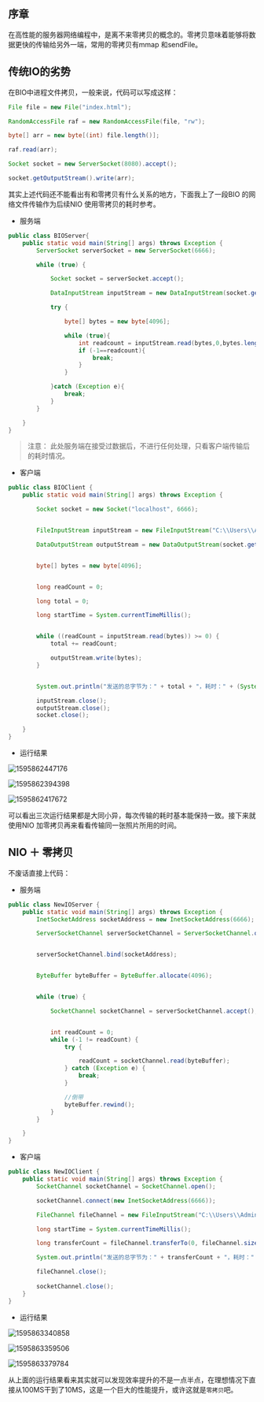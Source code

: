 ## 序章

在高性能的服务器网络编程中，是离不来零拷贝的概念的。零拷贝意味着能够将数据更快的传输给另外一端，常用的零拷贝有mmap 和sendFile。



## 传统IO的劣势

在BIO中进程文件拷贝，一般来说，代码可以写成这样：

~~~java
File file = new File("index.html");

RandomAccessFile raf = new RandomAccessFile(file, "rw");

byte[] arr = new byte[(int) file.length()];

raf.read(arr);

Socket socket = new ServerSocket(8080).accept();

socket.getOutputStream().write(arr);
~~~

其实上述代码还不能看出有和零拷贝有什么关系的地方，下面我上了一段BIO 的网络文件传输作为后续NIO 使用零拷贝的耗时参考。

+ 服务端

~~~java
public class BIOServer{
    public static void main(String[] args) throws Exception {
        ServerSocket serverSocket = new ServerSocket(6666);

        while (true) {

            Socket socket = serverSocket.accept();

            DataInputStream inputStream = new DataInputStream(socket.getInputStream());

            try {

                byte[] bytes = new byte[4096];

                while (true){
                    int readcount = inputStream.read(bytes,0,bytes.length);
                    if (-1==readcount){
                        break;
                    }
                }

            }catch (Exception e){
                break;
            }
        }

    }
}

~~~

> 注意： 此处服务端在接受过数据后，不进行任何处理，只看客户端传输后的耗时情况。



+ 客户端

~~~java
public class BIOClient {
    public static void main(String[] args) throws Exception {

        Socket socket = new Socket("localhost", 6666);


        FileInputStream inputStream = new FileInputStream("C:\\Users\\Administrator\\Desktop\\临时截图\\1.jpg");

        DataOutputStream outputStream = new DataOutputStream(socket.getOutputStream());


        byte[] bytes = new byte[4096];


        long readCount = 0;

        long total = 0;

        long startTime = System.currentTimeMillis();


        while ((readCount = inputStream.read(bytes)) >= 0) {
            total += readCount;

            outputStream.write(bytes);
        }


        System.out.println("发送的总字节为：" + total + "，耗时：" + (System.currentTimeMillis() - startTime));

        inputStream.close();
        outputStream.close();
        socket.close();

    }
}

~~~



+ 运行结果



![1595862447176](assets/1595862447176.png)

![1595862394398](assets/1595862394398.png)

![1595862417672](assets/1595862417672.png)





可以看出三次运行结果都是大同小异，每次传输的耗时基本能保持一致。接下来就使用NIO 加零拷贝再来看看传输同一张照片所用的时间。



## NIO ＋ 零拷贝

不废话直接上代码：



+ 服务端

~~~java
public class NewIOServer {
    public static void main(String[] args) throws Exception {
        InetSocketAddress socketAddress = new InetSocketAddress(6666);

        ServerSocketChannel serverSocketChannel = ServerSocketChannel.open();


        serverSocketChannel.bind(socketAddress);


        ByteBuffer byteBuffer = ByteBuffer.allocate(4096);


        while (true) {

            SocketChannel socketChannel = serverSocketChannel.accept();


            int readCount = 0;
            while (-1 != readCount) {
                try {

                    readCount = socketChannel.read(byteBuffer);
                } catch (Exception e) {
                    break;
                }

                //倒带
                byteBuffer.rewind();
            }
        }

    }
}
~~~



+ 客户端

~~~java
public class NewIOClient {
    public static void main(String[] args) throws Exception {
        SocketChannel socketChannel = SocketChannel.open();

        socketChannel.connect(new InetSocketAddress(6666));

        FileChannel fileChannel = new FileInputStream("C:\\Users\\Administrator\\Desktop\\临时截图\\1.jpg").getChannel();

        long startTime = System.currentTimeMillis();

        long transferCount = fileChannel.transferTo(0, fileChannel.size(), socketChannel);

        System.out.println("发送的总字节为：" + transferCount + "，耗时：" + (System.currentTimeMillis() - startTime));

        fileChannel.close();
       
        socketChannel.close();
    }
}
~~~

+ 运行结果

![1595863340858](assets/1595863340858.png)

![1595863359506](assets/1595863359506.png)

![1595863379784](assets/1595863379784.png)



从上面的运行结果看来其实就可以发现效率提升的不是一点半点，在理想情况下直接从100MS干到了10MS，这是一个巨大的性能提升，或许这就是`零拷贝`吧。

